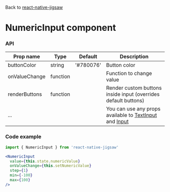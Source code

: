 Back to [react-native-jigsaw](../../README.md)

NumericInput component
================
### API
Prop name        | Type      | Default   | Description
---------------- | --------- | --------- | --------------------------------------------------------------
buttonColor      | string    | '#780076' | Button color
onValueChange    | function  |           | Function to change value
renderButtons    | function  |           | Render custom buttons inside input (overrides default buttons)
...              |           |           | You can use any props available to [TextInput](https://facebook.github.io/react-native/docs/textinput.html) and [Input](../Input/README.md)

### Code example

```jsx
import { NumericInput } from 'react-native-jigsaw'

<NumericInput
  value={this.state.numericValue}
  onValueChange={this.setNumericValue}
  step={1}
  min={-100}
  max={100}
/>
```
